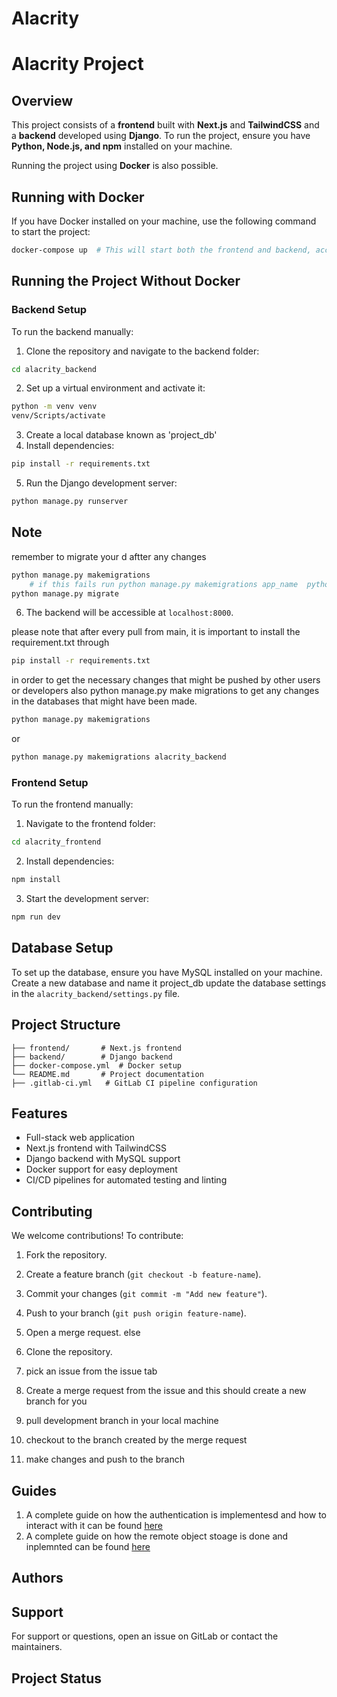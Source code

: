 # Alacrity


# Alacrity Project

## Overview
This project consists of a **frontend** built with **Next.js** and **TailwindCSS** and a **backend** developed using **Django**. To run the project, ensure you have **Python, Node.js, and npm** installed on your machine.

Running the project using **Docker** is also possible.

## Running with Docker
If you have Docker installed on your machine, use the following command to start the project:

```bash
docker-compose up  # This will start both the frontend and backend, accessible at localhost:3000 and localhost:8000 respectively.
```

## Running the Project Without Docker
### Backend Setup
To run the backend manually:

1. Clone the repository and navigate to the backend folder:

```bash
cd alacrity_backend
```

2. Set up a virtual environment and activate it:

```bash
python -m venv venv
venv/Scripts/activate
```

3. Create a local database known as 'project_db'
4. Install dependencies:

```bash
pip install -r requirements.txt
```

5. Run the Django development server:

```bash
python manage.py runserver
```
##  Note 
remember to migrate your d aftter any changes
```python
python manage.py makemigrations 
    # if this fails run python manage.py makemigrations app_name  python manage.py makemigrations alacrity_backend
python manage.py migrate
```

6. The backend will be accessible at `localhost:8000`.


please note that after every pull from main, it is important to install the requirement.txt through

```bash
pip install -r requirements.txt
```

in order to get the necessary changes that might be pushed by other users or developers 
also  python manage.py make migrations to get any changes in the databases that might have been made.

```bash
python manage.py makemigrations
```

or 
```bash
python manage.py makemigrations alacrity_backend
```

### Frontend Setup
To run the frontend manually:

1. Navigate to the frontend folder:

```bash
cd alacrity_frontend
```

2. Install dependencies:

```bash
npm install
```

3. Start the development server:

```bash
npm run dev
```


## Database Setup
To set up the database, ensure you have MySQL installed on your machine. Create a new database and name it project_db update the database settings in the `alacrity_backend/settings.py` file.




## Project Structure
```
├── frontend/       # Next.js frontend
├── backend/        # Django backend
├── docker-compose.yml  # Docker setup
└── README.md       # Project documentation
├── .gitlab-ci.yml   # GitLab CI pipeline configuration
```

## Features
- Full-stack web application
- Next.js frontend with TailwindCSS
- Django backend with MySQL support
- Docker support for easy deployment
- CI/CD pipelines for automated testing and linting

## Contributing
We welcome contributions! To contribute:
1. Fork the repository.
2. Create a feature branch (`git checkout -b feature-name`).
3. Commit your changes (`git commit -m "Add new feature"`).
4. Push to your branch (`git push origin feature-name`).

5. Open a merge request.
 else
1. Clone the repository.
2. pick an issue from the issue tab
3. Create a merge request from the issue and this should create a new branch for you
4. pull development branch in your local machine
5. checkout to the branch created by the merge request
6. make changes and push to the branch

## Guides
1.  A complete guide on how the authentication is implementesd and how to interact with it can be found [here](https://git.cardiff.ac.uk/c2051028/alacrity/-/wikis/authentication)
2. A complete guide on how the remote object stoage is done and inplemnted can be found [here](https://git.cardiff.ac.uk/c2051028/alacrity/-/wikis/Minio-object-storage)


## Authors

## Support
For support or questions, open an issue on GitLab or contact the maintainers.

## Project Status





